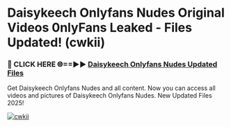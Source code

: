 # Daisykeech Onlyfans Nudes Original Videos 0nlyFans Leaked - Files Updated! (cwkii)

<h3>🔴 CLICK HERE 🌐==►► <a href="https://tinyurl.com/2wckxsce" rel="nofollow">Daisykeech Onlyfans Nudes Updated Files</a></h3>

Get Daisykeech Onlyfans Nudes and all content. Now you can access all videos and pictures of Daisykeech Onlyfans Nudes. New Updated Files 2025!

[![cwkii](https://i.imgur.com/AFduVYN.gif)](https://tinyurl.com/2wckxsce)

